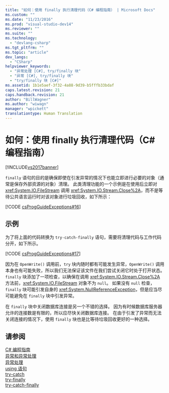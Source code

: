```yaml
---
title: "如何：使用 finally 执行清理代码（C# 编程指南） | Microsoft Docs"
ms.custom: ""
ms.date: "11/23/2016"
ms.prod: "visual-studio-dev14"
ms.reviewer: ""
ms.suite: ""
ms.technology: 
  - "devlang-csharp"
ms.tgt_pltfrm: ""
ms.topic: "article"
dev_langs: 
  - "CSharp"
helpviewer_keywords: 
  - "异常处理 [C#], try/finally 块"
  - "异常 [C#], try/finally 块"
  - "try/finally 块 [C#]"
ms.assetid: 1b1e5aef-3f32-4a88-9d39-b5fffb33bdaf
caps.latest.revision: 21
caps.handback.revision: 21
author: "BillWagner"
ms.author: "wiwagn"
manager: "wpickett"
translationtype: Human Translation
---
```

# 如何：使用 finally 执行清理代码（C# 编程指南）
[!INCLUDE[vs2017banner](../../../csharp/includes/vs2017banner.md)]

`finally` 语句的目的是确保即使在引发异常的情况下也能立即进行必要的对象（通常是保存外部资源的对象）清理。  此类清理功能的一个示例是在使用后立即对 <xref:System.IO.FileStream> 调用 <xref:System.IO.Stream.Close%2A>，而不是等待公共语言运行时对该对象进行垃圾回收，如下所示：  
  
 [!CODE [csProgGuideExceptions#16](../CodeSnippet/VS_Snippets_VBCSharp/csProgGuideExceptions#16)]  
  
## 示例  
 为了将上面的代码转换为 `try-catch-finally` 语句，需要将清理代码与工作代码分开，如下所示。  
  
 [!CODE [csProgGuideExceptions#17](../CodeSnippet/VS_Snippets_VBCSharp/csProgGuideExceptions#17)]  
  
 因为在 `OpenWrite()` 调用前，`try` 块内随时都有可能发生异常，`OpenWrite()` 调用本身也有可能失败，所以我们无法保证该文件在我们尝试关闭它时处于打开状态。  `finally` 块添加了一项检查，以确保在调用 <xref:System.IO.Stream.Close%2A> 方法前，<xref:System.IO.FileStream> 对象不为 `null`。  如果没有 `null` 检查，`finally` 块可能引发自身的 <xref:System.NullReferenceException>，但是应当尽可能避免在 `finally` 块中引发异常。  
  
 在 `finally` 块中关闭数据库连接是另一个不错的选择。  因为有时候数据库服务器允许的连接数是有限的，所以应尽快关闭数据库连接。  在由于引发了异常而无法关闭连接的情况下，使用 `finally` 块也是比等待垃圾回收更好的一种选择。  
  
## 请参阅  
 [C\# 编程指南](../../../csharp/programming-guide/index.md)   
 [异常和异常处理](../../../csharp/programming-guide/exceptions/exceptions-and-exception-handling.md)   
 [异常处理](../../../csharp/programming-guide/exceptions/exception-handling.md)   
 [using 语句](../../../csharp/language-reference/keywords/using-statement.md)   
 [try\-catch](../../../csharp/language-reference/keywords/try-catch.md)   
 [try\-finally](../../../csharp/language-reference/keywords/try-finally.md)   
 [try\-catch\-finally](../../../csharp/language-reference/keywords/try-catch-finally.md)